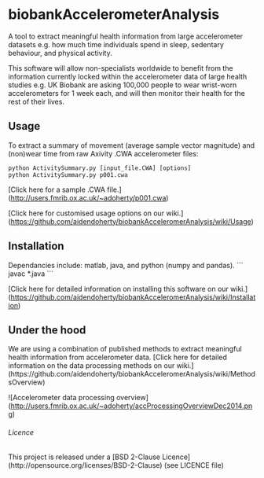 biobankAccelerometerAnalysis
======================

A tool to extract meaningful health information from large accelerometer
datasets e.g. how much time individuals spend in sleep, sedentary behaviour,
and physical activity.

This software will allow non-specialists worldwide to benefit from the
information currently locked within the accelerometer data of large health
studies e.g. UK Biobank are asking 100,000 people to wear wrist-worn
accelerometers for 1 week each, and will then monitor their health for the
rest of their lives.


<h2>Usage</h2>
To extract a summary of movement (average sample vector magnitude) and
(non)wear time from raw Axivity .CWA accelerometer files:

```
python ActivitySummary.py [input_file.CWA] [options]
python ActivitySummary.py p001.cwa
```

[Click here for a sample .CWA file.]
(http://users.fmrib.ox.ac.uk/~adoherty/p001.cwa)

[Click here for customised usage options on our wiki.]
(https://github.com/aidendoherty/biobankAcceleromerAnalysis/wiki/Usage)


<h2>Installation</h2>
Dependancies include: matlab, java, and python (numpy and pandas).
```
javac *.java
```

[Click here for detailed information on installing this software on our wiki.]
(https://github.com/aidendoherty/biobankAcceleromerAnalysis/wiki/Installation)

<h2>Under the hood</h2>
We are using a combination of published methods to extract meaningful health
information from accelerometer data. [Click here for detailed information on the 
data processing methods on our wiki.]
(https://github.com/aidendoherty/biobankAcceleromerAnalysis/wiki/MethodsOverview)

![Accelerometer data processing overview]
(http://users.fmrib.ox.ac.uk/~adoherty/accProcessingOverviewDec2014.png)


<h6>Licence</h6>
This project is released under a [BSD 2-Clause Licence](http://opensource.org/licenses/BSD-2-Clause) (see LICENCE file)
